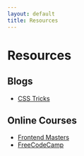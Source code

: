 ```yaml
---
layout: default
title: Resources
---
```


# Resources

## Blogs

- [CSS Tricks](https://css-tricks.com/)

## Online Courses

- [Frontend Masters](https://frontendmasters.com/)
- [FreeCodeCamp](https://www.freecodecamp.org/)
